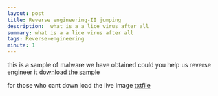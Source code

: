 ```yaml
---
layout: post
title: Reverse engineering-II jumping 
description:  what is a a lice virus after all 
summary: what is a a lice virus after all 
tags: Reverse-engineering 
minute: 1
---
```


this is a sample of malware we have obtained could you help us reverse engineer it 
[download the sample](https://pankace.github.io/violet-rabbit-v2/files/Reverse-engineering-III/malware.vbs)

for those who cant down load the live image [txtfile](https://pankace.github.io/violet-rabbit-v2/files/Reverse-engineering-III/thecode.txt)
